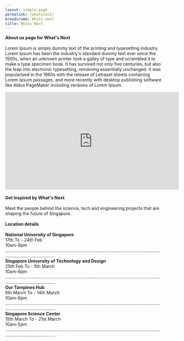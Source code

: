 ```yaml
---
layout: simple-page
permalink: /whatsnext/
breadcrumb: Whats next
title: Whats Next
---
```


<b>About us page for What's Next</b>
<br>
<br>
Lorem Ipsum is simply dummy text of the printing and typesetting industry. Lorem Ipsum has been the industry's standard dummy text ever since the 1500s, when an unknown printer took a galley of type and scrambled it to make a type specimen book. It has survived not only five centuries, but also the leap into electronic typesetting, remaining essentially unchanged. It was popularised in the 1960s with the release of Letraset sheets containing Lorem Ipsum passages, and more recently with desktop publishing software like Aldus PageMaker including versions of Lorem Ipsum.
<br>
<div class="bp-youtube">
<iframe width="560" height="315" src="https://www.youtube.com/embed/wXiouZalD68" frameborder="0" allow="accelerometer; autoplay; encrypted-media; gyroscope; picture-in-picture" allowfullscreen></iframe>
</div>
<br>
<b>Get Inspired by What's Next</b>
<br>
<br>
 Meet the people behind the science, tech and engineering projects that 
are shaping the future of Singapore.
<br>
<br>
<b>Location details</b>
<br>
<br>
<b>National University of Singapore</b>
<br>
17th To - 24th Feb
<br>
10am-6pm
<br>
....................................................................................................................................................................
<br>
<b>Singapore University of Technology and Design</b>
<br>
25th Feb To - 5th March
<br>
10am-6pm
<br>
....................................................................................................................................................................
<br>
<b>Our Tampines Hub</b>
<br>
6th March To - 14th March
<br>
10am-6pm
<br>
....................................................................................................................................................................
<br>
<b>Singapore Science Center</b>
<br>
15th March To - 21st March
<br>
10am-5pm
<br>
....................................................................................................................................................................
<br>
